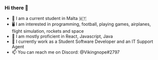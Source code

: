 ### Hi there 👋

- 👋 I am a current student in Malta 🇲🇹
- 🖥️ I am interested in programming, football, playing games, airplanes, flight simulation, rockets and space
- 🌱 I am mostly proficient in React, Javascript, Java
- 🔭 I currently work as a Student Software Developer and an IT Support Agent
- 📫 You can reach me on Discord: @Vikingnope#2797
